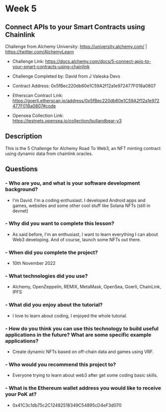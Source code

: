 # Week 5
## Connect APIs to your Smart Contracts using Chainlink

Challenge from Alchemy University: https://university.alchemy.com/ | https://twitter.com/AlchemyLearn

- Challenge Link: https://docs.alchemy.com/docs/5-connect-apis-to-your-smart-contracts-using-chainlink

- Challenge Completed by: David from J Valeska Devs

- Contract Address: 0x5fBec220db60e1C59A2f12a1e972477F018a0807

- Etherscan Contract Link: https://goerli.etherscan.io/address/0x5fBec220db60e1C59A2f12a1e972477F018a0807#code

- Opensea Collection Link: https://testnets.opensea.io/collection/bullandbear-v3


## Description

This is the 5 Challenge for Alchemy Road To Web3, an NFT minting contract using dynamic data from chainlink oracles.

## Questions

### - Who are you, and what is your software development background?
- I'm David. I'm a coding enthusiast. I developed Android apps and games, websites and some other cool stuff like Solana NFTs (still in devnet)

### - Why did you want to complete this lesson?
- As said before, I'm an enthusiast, I want to learn everything I can about Web3 developing. And of course, launch some NFTs out there.

### - When did you complete the project?
- 10th November 2022

### - What technologies did you use?
- Alchemy, OpenZeppelin, REMIX, MetaMask, OpenSea, Goerli, ChainLink, IPFS

### - What did you enjoy about the tutorial?
- I love to learn about coding, I enjoyed the whole tutorial.

### - How do you think you can use this technology to build useful applications in the future? What are some specific example applications?
- Create dynamic NFTs based on off-chain data and games using VRF.

### - Who would you recommend this project to?
- Everyone trying to learn about web3 after get some coding basic skills.

### - What is the Ethereum wallet address you would like to receive your PoK at?
- 0x41C3c1db75c2C12482518349C54895cD4eF3d070





